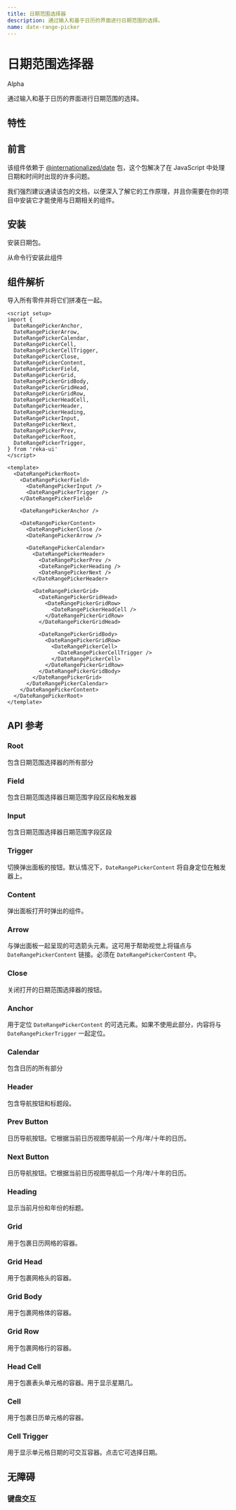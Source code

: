 ```yaml
---
title: 日期范围选择器
description: 通过输入和基于日历的界面进行日期范围的选择。
name: date-range-picker
---
```


# 日期范围选择器

<Badge>Alpha</Badge>

<Description>
通过输入和基于日历的界面进行日期范围的选择。
</Description>

<ComponentPreview name="DateRangePicker" />

## 特性

<Highlights
  :features="[
    '全键盘导航',
    '可以是受控的或非受控的',
    '焦点完全可控',
    '本地化支持',
    '默认无障碍',
    '支持日期格式和日期时间格式'
  ]"
/>

## 前言

该组件依赖于 [@internationalized/date](https://react-spectrum.adobe.com/internationalized/date/index.html) 包，这个包解决了在 JavaScript 中处理日期和时间时出现的许多问题。

我们强烈建议通读该包的文档，以便深入了解它的工作原理，并且你需要在你的项目中安装它才能使用与日期相关的组件。

## 安装

安装日期包。

<InstallationTabs value="@internationalized/date" />

从命令行安装此组件

<InstallationTabs value="reka-ui" />

## 组件解析

导入所有零件并将它们拼凑在一起。

```vue
<script setup>
import {
  DateRangePickerAnchor,
  DateRangePickerArrow,
  DateRangePickerCalendar,
  DateRangePickerCell,
  DateRangePickerCellTrigger,
  DateRangePickerClose,
  DateRangePickerContent,
  DateRangePickerField,
  DateRangePickerGrid,
  DateRangePickerGridBody,
  DateRangePickerGridHead,
  DateRangePickerGridRow,
  DateRangePickerHeadCell,
  DateRangePickerHeader,
  DateRangePickerHeading,
  DateRangePickerInput,
  DateRangePickerNext,
  DateRangePickerPrev,
  DateRangePickerRoot,
  DateRangePickerTrigger,
} from 'reka-ui'
</script>

<template>
  <DateRangePickerRoot>
    <DateRangePickerField>
      <DateRangePickerInput />
      <DateRangePickerTrigger />
    </DateRangePickerField>

    <DateRangePickerAnchor />

    <DateRangePickerContent>
      <DateRangePickerClose />
      <DateRangePickerArrow />

      <DateRangePickerCalendar>
        <DateRangePickerHeader>
          <DateRangePickerPrev />
          <DateRangePickerHeading />
          <DateRangePickerNext />
        </DateRangePickerHeader>

        <DateRangePickerGrid>
          <DateRangePickerGridHead>
            <DateRangePickerGridRow>
              <DateRangePickerHeadCell />
            </DateRangePickerGridRow>
          </DateRangePickerGridHead>

          <DateRangePickerGridBody>
            <DateRangePickerGridRow>
              <DateRangePickerCell>
                <DateRangePickerCellTrigger />
              </DateRangePickerCell>
            </DateRangePickerGridRow>
          </DateRangePickerGridBody>
        </DateRangePickerGrid>
      </DateRangePickerCalendar>
    </DateRangePickerContent>
  </DateRangePickerRoot>
</template>
```

## API 参考

### Root

包含日期范围选择器的所有部分

<!-- @include: @/zh/meta/DateRangePickerRoot.md -->

### Field

包含日期范围选择器日期范围字段区段和触发器

<!-- @include: @/zh/meta/DateRangePickerField.md -->

<DataAttributesTable
  :data="[
    {
      attribute: '[data-readonly]',
      values: '只读时存在',
    },
    {
      attribute: '[data-disabled]',
      values: '禁用时存在',
    },
    {
      attribute: '[data-invalid]',
      values: '不合法时存在',
    }
  ]"
/>

### Input

包含日期范围选择器日期范围字段区段

<!-- @include: @/zh/meta/DateRangePickerInput.md -->

<DataAttributesTable
  :data="[
    {
      attribute: '[data-disabled]',
      values: '禁用时存在',
    },
    {
      attribute: '[data-invalid]',
      values: '不合法时存在',
    },
    {
      attribute: '[data-placeholder]',
      values: '没有设置值时存在',
    }
  ]"
/>

### Trigger

切换弹出面板的按钮。默认情况下，`DateRangePickerContent` 将自身定位在触发器上。

<!-- @include: @/zh/meta/DateRangePickerTrigger.md -->

### Content

弹出面板打开时弹出的组件。

<!-- @include: @/zh/meta/DateRangePickerContent.md -->

### Arrow

与弹出面板一起呈现的可选箭头元素。这可用于帮助视觉上将锚点与 `DateRangePickerContent` 链接。必须在 `DateRangePickerContent` 中。

<!-- @include: @/zh/meta/DateRangePickerArrow.md -->

### Close

关闭打开的日期范围选择器的按钮。

<!-- @include: @/zh/meta/DateRangePickerClose.md -->

### Anchor

用于定位 `DateRangePickerContent` 的可选元素。如果不使用此部分，内容将与 `DateRangePickerTrigger` 一起定位。

<!-- @include: @/zh/meta/DateRangePickerAnchor.md -->

### Calendar

包含日历的所有部分

<!-- @include: @/zh/meta/DateRangePickerCalendar.md -->

<DataAttributesTable
  :data="[
    {
      attribute: '[data-readonly]',
      values: '只读时存在',
    },
    {
      attribute: '[data-disabled]',
      values: '禁用时存在',
    },
    {
      attribute: '[data-invalid]',
      values: '不合法时存在',
    }
  ]"
/>

### Header

包含导航按钮和标题段。

<!-- @include: @/zh/meta/DateRangePickerHeader.md -->

### Prev Button

日历导航按钮。它根据当前日历视图导航前一个月/年/十年的日历。

<!-- @include: @/zh/meta/DateRangePickerPrev.md -->

<DataAttributesTable
  :data="[
    {
      attribute: '[data-disabled]',
      values: '禁用时存在',
    },
  ]"
/>

### Next Button

日历导航按钮。它根据当前日历视图导航后一个月/年/十年的日历。

<!-- @include: @/zh/meta/DateRangePickerNext.md -->

<DataAttributesTable
  :data="[
    {
      attribute: '[data-disabled]',
      values: '禁用时存在',
    },
  ]"
/>

### Heading

显示当前月份和年份的标题。

<!-- @include: @/zh/meta/DateRangePickerHeading.md -->

<DataAttributesTable
  :data="[
    {
      attribute: '[data-disabled]',
      values: '禁用时存在',
    },
  ]"
/>

### Grid

用于包裹日历网格的容器。

<!-- @include: @/zh/meta/DateRangePickerGrid.md -->

<DataAttributesTable
  :data="[
    {
      attribute: '[data-readonly]',
      values: '只读时存在',
    },
    {
      attribute: '[data-disabled]',
      values: '禁用时存在',
    },
  ]"
/>

### Grid Head

用于包裹网格头的容器。

<!-- @include: @/zh/meta/DateRangePickerGridHead.md -->

### Grid Body

用于包裹网格体的容器。

<!-- @include: @/zh/meta/DateRangePickerGridBody.md -->

### Grid Row

用于包裹网格行的容器。

<!-- @include: @/zh/meta/DateRangePickerGridRow.md -->

### Head Cell

用于包裹表头单元格的容器。用于显示星期几。

<!-- @include: @/zh/meta/DateRangePickerHeadCell.md -->

### Cell

用于包裹日历单元格的容器。

<!-- @include: @/zh/meta/DateRangePickerCell.md -->

<DataAttributesTable
  :data="[
    {
      attribute: '[data-disabled]',
      values: '禁用时存在',
    },
  ]"
/>

### Cell Trigger

用于显示单元格日期的可交互容器。点击它可选择日期。

<!-- @include: @/zh/meta/DateRangePickerCellTrigger.md -->

<DataAttributesTable
  :data="[
    {
      attribute: '[data-selected]',
      values: '选中时存在',
    },
    {
      attribute: '[data-value]',
      values: '日期的 ISO 字符串值。',
    },
    {
      attribute: '[data-disabled]',
      values: '禁用时存在',
    },
    {
      attribute: '[data-unavailable]',
      values: '不可用状态时存在',
    },
    {
      attribute: '[data-today]',
      values: '今天时存在',
    },
    {
      attribute: '[data-outside-view]',
      values: '如果日期在其显示所在的当前月份之外，则会出现。',
    },
    {
      attribute: '[data-outside-visible-view]',
      values: '当日期在日历上可见的月份之外时出现。',
    },
    {
      attribute: '[data-selection-start]',
      values: '当日期是选择的开始时存在。',
    },
    {
      attribute: '[data-selection-end]',
      values: '当日期是选择的结尾时存在。',
    },
    {
      attribute: '[data-highlighted]',
      values: '当用户在选择范围时突出显示日期时存在。',
    },
    {
      attribute: '[data-highlighted-start]',
      values: '当日期是用户突出显示的范围的开始时存在。',
    },
    {
      attribute: '[data-highlighted-end]',
      values: '当日期是用户突出显示的范围的结尾时存在。',
    },
    {
      attribute: '[data-focused]',
      values: '聚焦时存在',
    }
  ]"
/>

## 无障碍

### 键盘交互

<KeyboardTable
  :data="[
    {
      keys: ['Tab'],
      description: '当焦点移动到日期字段时，聚焦第一段。'
    },
    {
      keys: ['Space'],
      description:`
      <span>
          当焦点在<Code>DateRangePickerNext</Code>或<Code>DateRangePickerPrev</Code>上时，它会导航日历。否则，它会选择日期。如果焦点在<Code>DateRangePickerTrigger</Code>上，它会打开/关闭弹出面板。
      </span>
    ` ,
    },
    {
      keys: ['Enter'],
      description:`
      <span>
          当焦点在<Code>DateRangePickerNext</Code>或<Code>DateRangePickerPrev</Code>上时，它会导航日历。否则，它会选择日期。如果焦点在<Code>DateRangePickerTrigger</Code>上，它会打开/关闭弹出面板。
      </span>
    ` ,
    },
    {
      keys: ['ArrowLeft', 'ArrowRight'],
      description:
      `
         在日期字段区段之间导航。如果焦点在<Code>DateRangePickerCalendar</Code>上，它会在日期之间导航。
      `
    },
    {
      keys: ['ArrowUp', 'ArrowDown'],
      description: '增加/更改区段的值。如果焦点在<Code>DateRangePickerCalendar</Code>上，它会在日期之间导航。'
    },
    {
      keys: ['0-9'],
      description: `
          当焦点在数字<Code>DateRangePickerInput</Code>上时，如果下一个输入将导致无效值，则输入该数字并聚焦下一个段。
      `
    },
    {
      keys: ['Backspace'],
      description: '从聚焦的数字区段中删除一个数字。'
    },
    {
      keys: ['A', 'P'],
      description: '当焦点在白天时，它会将其设置为上午或下午。'
    }
  ]"
/>
